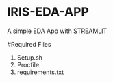 # IRIS-EDA-APP
A simple EDA App with STREAMLIT


#Required Files
1. Setup.sh
2. Procfile
3. requirements.txt
